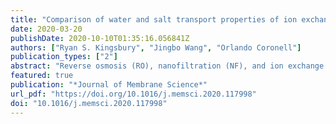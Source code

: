 ```yaml
---
title: "Comparison of water and salt transport properties of ion exchange, reverse osmosis, and nanofiltration membranes for desalination and energy applications"
date: 2020-03-20
publishDate: 2020-10-10T01:35:16.056841Z
authors: ["Ryan S. Kingsbury", "Jingbo Wang", "Orlando Coronell"]
publication_types: ["2"]
abstract: "Reverse osmosis (RO), nanofiltration (NF), and ion exchange (IX) membranes are becoming increasingly important in water treatment, waste recovery, industrial product purification, renewable energy generation, and energy storage. While all three types of membranes are charged, dense polymers, each has historically been characterized using different methods relevant to their respective applications. This bifurcated characterization approach has obscured similarities among dense membranes that could potentially be exploited to advance membrane development. For example, we recently showed that the water and salt transport properties of commercial IX membranes, which are not frequently reported, are generally on the same order of magnitude as those of other desalination polymers. These findings beg the question whether IX membrane polymers might offer any advantages over RO/NF membranes for pressure-driven desalination, and invite further comparisons among the two different classes of membrane polymers (e.g., IX and RO/NF membranes). In this study, we used the solution-diffusion model as a common framework to compare the permeability, partition and diffusion coefficients, water permeance, and salt rejection of twenty commercial IX membranes with those of the active layers of commercial RO/NF membranes and other membrane polymers. Our analysis shows that the characteristics of all membranes fall within similar ranges, despite differences in intended use (e.g. pressure-driven vs. electric field-driven separations). Thus, the low water permeance of IX membranes compared to RO/NF membranes can be explained primarily by differences in thickness rather than permeability. We also show that IX membranes have excellent water/salt partitioning selectivity, while RO/NF active layers have superior diffusion selectivity, and discuss the implications of this comparison for ongoing membrane research."
featured: true
publication: "*Journal of Membrane Science*"
url_pdf: "https://doi.org/10.1016/j.memsci.2020.117998"
doi: "10.1016/j.memsci.2020.117998"
---
```



